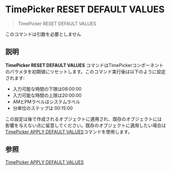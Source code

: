 # TimePicker RESET DEFAULT VALUES

> TimePicker RESET DEFAULT VALUES

このコマンドは引数を必要としません

## 説明

**TimePicker RESET DEFAULT VALUES** コマンドはTimePickerコンポーネントのパラメタを初期値にリセットします。このコマンド実行後は以下のように設定されます:

* 入力可能な時間の下限は08:00:00
* 入力可能な時間の上限は20:00:00
* AMとPMラベルはシステムラベル
* 分単位のステップは 00:15:00

この設定は後で作成されるオブジェクトに適用され、既存のオブジェクトには影響を与えない点に留意してください。既存のオブジェクトに適用したい場合は[TimePicker APPLY DEFAULT VALUES](TimePicker%20APPLY%20DEFAULT%20VALUES.ja.md)コマンドを使用します。

## 参照

[TimePicker APPLY DEFAULT VALUES](TimePicker%20APPLY%20DEFAULT%20VALUES.ja.md)
